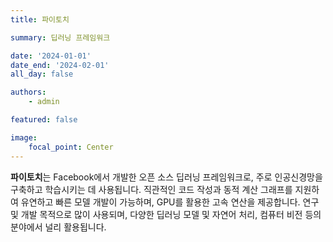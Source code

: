 ```yaml
---
title: 파이토치

summary: 딥러닝 프레임워크

date: '2024-01-01'
date_end: '2024-02-01'
all_day: false

authors:
    - admin

featured: false

image:
    focal_point: Center
---
```

**파이토치**는 Facebook에서 개발한 오픈 소스 딥러닝 프레임워크로, 주로 인공신경망을 구축하고 학습시키는 데 사용됩니다. 직관적인 코드 작성과 동적 계산 그래프를 지원하여 유연하고 빠른 모델 개발이 가능하며, GPU를 활용한 고속 연산을 제공합니다. 연구 및 개발 목적으로 많이 사용되며, 다양한 딥러닝 모델 및 자연어 처리, 컴퓨터 비전 등의 분야에서 널리 활용됩니다.